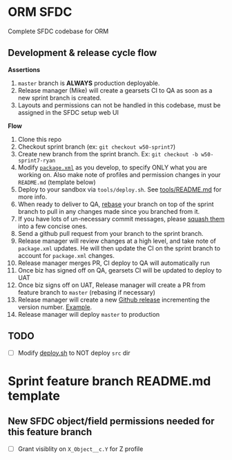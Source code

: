 # ORM SFDC

Complete SFDC codebase for ORM

## Development & release cycle flow

**Assertions**
1.  `master` branch is **ALWAYS** production deployable.
1.  Release manager (Mike) will create a gearsets CI to QA as soon as a new sprint branch is created.
1.  Layouts and permissions can not be handled in this codebase, must be assigned in the SFDC setup web UI

**Flow**

1.  Clone this repo
1.  Checkout sprint branch (ex: `git checkout w50-sprint7`)
1.  Create new branch from the sprint branch. Ex: `git checkout -b w50-sprint7-ryan`
1.  Modify [`package.xml`](./package.xml) as you develop, to specify ONLY what you are working on.  Also make note of profiles and permission changes in your `README.md` (template below)
1.  Deploy to your sandbox via `tools/deploy.sh`.  See [tools/README.md](./tools) for more info.
1.  When ready to deliver to QA, [rebase](https://git-scm.com/book/en/v2/Git-Branching-Rebasing) your branch on top of the sprint branch to pull in any changes made since you branched from it.
1.  If you have lots of un-necessary commit messages, please [squash them](http://gitready.com/advanced/2009/02/10/squashing-commits-with-rebase.html) into a few concise ones.
1.  Send a github pull request from your branch to the sprint branch. 
1.  Release manager will review changes at a high level, and take note of `package.xml` updates.  He will then update the CI on the sprint branch to account for `package.xml` changes.
1.  Release manager merges PR, CI deploy to QA will automatically run
1.  Once biz has signed off on QA, gearsets CI will be updated to deploy to UAT
1.  Once biz signs off on UAT, Release manager will create a PR from feature branch to `master` (rebasing if necessary)
1.  Release manager will create a new [Github release](https://github.com/ORMSFDC/sfdc/releases) incrementing the version number.  [Example](https://github.com/ORMSFDC/sfdc/releases/tag/1.0).
1.  Release manager will deploy `master` to production

## TODO

- [ ] Modify [deploy.sh](./tools/deploy.sh) to NOT deploy `src` dir


# Sprint feature branch README.md template


## New SFDC object/field permissions needed for this feature branch

- [ ] Grant visiblity on `X_Object__c.Y` for Z profile




